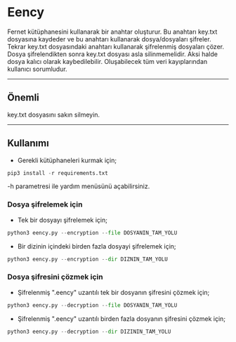 
# Eency

Fernet kütüphanesini kullanarak bir anahtar oluşturur. Bu anahtarı key.txt dosyasına kaydeder ve bu anahtarı kullanarak dosya/dosyaları şifreler. Tekrar key.txt dosyasındaki anahtarı kullanarak şifrelenmiş dosyaları çözer. Dosya şifrelendikten sonra key.txt dosyası asla silinmemelidir. Aksi halde dosya kalıcı olarak kaybedilebilir. Oluşabilecek tüm veri kayıplarından kullanıcı sorumludur.

---

## Önemli
key.txt dosyasını sakın silmeyin.

---

## Kullanımı

* Gerekli kütüphaneleri kurmak için;
```python
pip3 install -r requirements.txt
```

-h parametresi ile yardım menüsünü açabilirsiniz.

### Dosya şifrelemek için

* Tek bir dosyayı şifrelemek için;
```python
python3 eency.py --encryption --file DOSYANIN_TAM_YOLU
```

* Bir dizinin içindeki birden fazla dosyayi şifrelemek için;
```python
python3 eency.py --encryption --dir DIZNIN_TAM_YOLU
```

### Dosya şifresini çözmek için
* Şifrelenmiş ".eency" uzantılı tek bir dosyanın şifresini çözmek için;
```python
python3 eency.py --decryption --file DOSYANIN_TAM_YOLU
```

* Şifrelenmiş ".eency" uzantılı birden fazla dosyanın şifresini çözmek için;
```python
python3 eency.py --decryption --dir DIZININ_TAM_YOLU
```